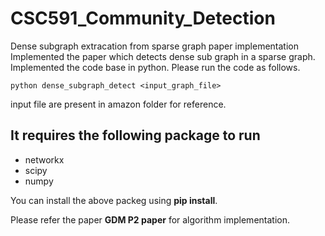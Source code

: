 # CSC591_Community_Detection
Dense subgraph extracation from sparse graph paper implementation
Implemented the paper which detects dense sub graph in a sparse graph.
Implemented the code base in python.
Please run the code as follows.

```
python dense_subgraph_detect <input_graph_file>
```
input file are present in amazon folder for reference.

## It requires the following package to run 
* networkx
* scipy
* numpy


You can install the above packeg using **pip install**.

Please refer the paper **GDM P2 paper** for algorithm implementation.
